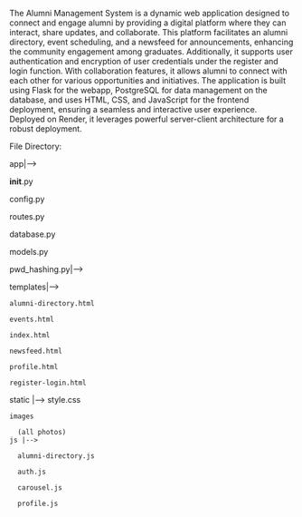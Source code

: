 The Alumni Management System is a dynamic web application designed to connect and engage alumni by providing a digital platform where they can interact, share updates, and collaborate. This platform facilitates an alumni directory, event scheduling, and a newsfeed for announcements, enhancing the community engagement among graduates. Additionally, it supports user authentication and encryption of user credentials under the register and login function. With collaboration features, it allows alumni to connect with each other for various opportunities and initiatives. The application is built using Flask for the webapp, PostgreSQL for data management on the database, and uses HTML, CSS, and JavaScript for the frontend deployment, ensuring a seamless and interactive user experience. Deployed on Render, it leverages powerful server-client architecture for a robust deployment.


File Directory:

app|-->

  __init__.py
  
  config.py
  
  routes.py
  
  database.py
  
  models.py
  
  pwd_hashing.py|-->
  

  templates|-->
  
    alumni-directory.html
    
    events.html
    
    index.html
    
    newsfeed.html
    
    profile.html
    
    register-login.html

  static |-->
    style.css
    
    images
    
      (all photos)
    js |-->
    
      alumni-directory.js
      
      auth.js
      
      carousel.js
      
      profile.js
      
    
    

